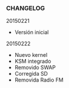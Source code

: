 ### CHANGELOG ###

20150221

- Versión inicial

20150222

- Nuevo kernel
- KSM integrado
- Removido SWAP
- Corregida SD
- Removida Radio FM
